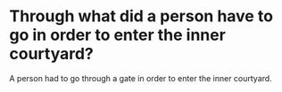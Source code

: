# Through what did a person have to go in order to enter the inner courtyard?

A person had to go through a gate in order to enter the inner courtyard.
